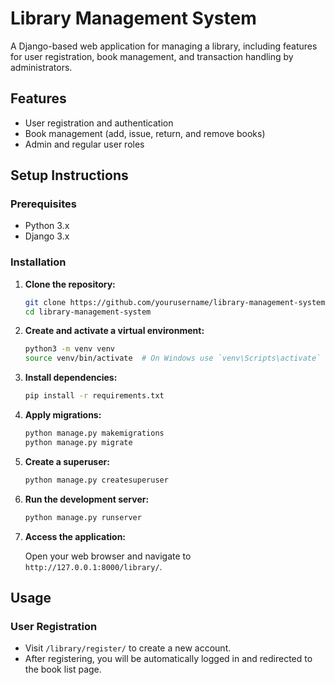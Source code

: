 # Library Management System

A Django-based web application for managing a library, including features for user registration, book management, and transaction handling by administrators.

## Features

- User registration and authentication
- Book management (add, issue, return, and remove books)
- Admin and regular user roles

## Setup Instructions

### Prerequisites

- Python 3.x
- Django 3.x

### Installation

1. **Clone the repository:**

    ```bash
    git clone https://github.com/yourusername/library-management-system.git
    cd library-management-system
    ```

2. **Create and activate a virtual environment:**

    ```bash
    python3 -m venv venv
    source venv/bin/activate  # On Windows use `venv\Scripts\activate`
    ```

3. **Install dependencies:**

    ```bash
    pip install -r requirements.txt
    ```

4. **Apply migrations:**

    ```bash
    python manage.py makemigrations
    python manage.py migrate
    ```

5. **Create a superuser:**

    ```bash
    python manage.py createsuperuser
    ```

6. **Run the development server:**

    ```bash
    python manage.py runserver
    ```

7. **Access the application:**

    Open your web browser and navigate to `http://127.0.0.1:8000/library/`.

## Usage

### User Registration

- Visit `/library/register/` to create a new account.
- After registering, you will be automatically logged in and redirected to the book list page.

